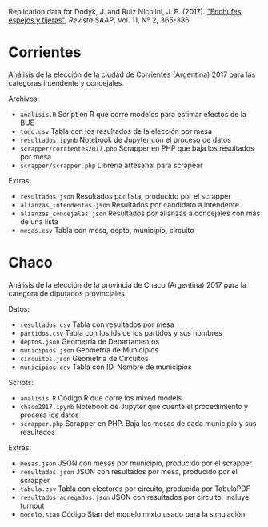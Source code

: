 Replication data for Dodyk, J. and Ruiz Nicolini, J. P. (2017). ["Enchufes, espejos y tijeras"](http://revista.saap.org.ar/contenido/revista-saap-v11-n2/saap-11-2-dodyk.pdf), *Revista SAAP*, Vol. 11, Nº 2, 365-386.

# Corrientes

Análisis de la elección de la ciudad de Corrientes (Argentina) 2017 para las categoras intendente y concejales.

Archivos:
* `analisis.R` Script en R que corre modelos para estimar efectos de la BUE
* `todo.csv` Tabla con los resultados de la elección por mesa
* `resultados.ipynb` Notebook de Jupyter con el proceso de datos
* `scrapper/corrientes2017.php` Scrapper en PHP que baja los resultados por mesa
* `scrapper/scrapper.php` Librería artesanal para scrapear

Extras:
* `resultados.json` Resultados por lista, producido por el scrapper
* `alianzas_intendentes.json` Resultados por candidato a intendente
* `alianzas_concejales.json` Resultados por alianzas a concejales con más de una lista
* `mesas.csv` Tabla con mesa, depto, municipio, circuito

# Chaco

Análisis de la elección de la provincia de Chaco (Argentina) 2017 para la categora de diputados provinciales.

Datos:
* `resultados.csv` Tabla con resultados por mesa
* `partidos.csv` Tabla con los ids de los partidos y sus nombres
* `deptos.json`         Geometría de Departamentos
* `municipios.json`     Geometría de Municipios
* `circuitos.json`      Geometría de Circuitos
* `municipios.csv`      Tabla con ID, Nombre de municipios

Scripts:
* `analisis.R`          Código R que corre los mixed models
* `chaco2017.ipynb` Notebook de Jupyter que cuenta el procedimiento y procesa los datos
* `scrapper.php`        Scrapper en PHP. Baja las mesas de cada municipio y sus resultados

Extras:
* `mesas.json`          JSON con mesas por municipio, producido por el scrapper
* `resultados.json`     JSON con resultados por mesa, producido por el scrapper
* `tabula.csv`          Tabla con electores por circuito, producida por TabulaPDF
* `resultados_agregados.json` JSON con resultados por circuito; incluye turnout
* `modelo.stan`        Código Stan del modelo mixto usado para la simulación

